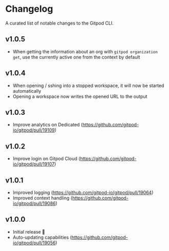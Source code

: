 # Changelog

A curated list of notable changes to the Gitpod CLI.

## v1.0.5

-  When getting the information about an org with `gitpod organization get`, use the currently active one from the context by default

## v1.0.4

-  When opening / sshing into a stopped workspace, it will now be started automatically
-  Opening a workspace now writes the opened URL to the output

## v1.0.3

-   Improve analytics on Dedicated (https://github.com/gitpod-io/gitpod/pull/19109)

## v1.0.2

-   Improve login on Gitpod Cloud (https://github.com/gitpod-io/gitpod/pull/19107)

## v1.0.1

-   Improved logging (https://github.com/gitpod-io/gitpod/pull/19064)
-   Improved context handling (https://github.com/gitpod-io/gitpod/pull/19086)

## v1.0.0

-   Initial release 🎉
-   Auto-updating capabilities (https://github.com/gitpod-io/gitpod/pull/19056)

